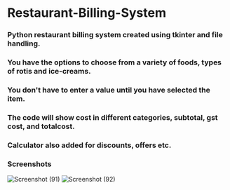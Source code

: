 # Restaurant-Billing-System

### Python restaurant billing system created using tkinter and file handling.

### You have the options to choose from a variety of foods, types of rotis and ice-creams.
### You don't have to enter a value until you have selected the item.
### The code will show cost in different categories, subtotal, gst cost, and totalcost.
### Calculator also added for discounts, offers etc.

### Screenshots
![Screenshot (91)](https://user-images.githubusercontent.com/77525647/193609247-d494400b-b0ab-4f4e-ae80-eccfd48616a7.png)
![Screenshot (92)](https://user-images.githubusercontent.com/77525647/193609231-e011ff73-3577-4d8e-91cb-6b783d41ff20.png)
